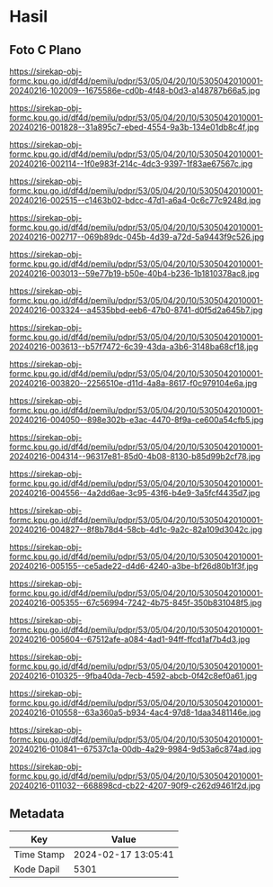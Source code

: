 # Hasil

## Foto C Plano

https://sirekap-obj-formc.kpu.go.id/df4d/pemilu/pdpr/53/05/04/20/10/5305042010001-20240216-102009--1675586e-cd0b-4f48-b0d3-a148787b66a5.jpg

https://sirekap-obj-formc.kpu.go.id/df4d/pemilu/pdpr/53/05/04/20/10/5305042010001-20240216-001828--31a895c7-ebed-4554-9a3b-134e01db8c4f.jpg

https://sirekap-obj-formc.kpu.go.id/df4d/pemilu/pdpr/53/05/04/20/10/5305042010001-20240216-002114--1f0e983f-214c-4dc3-9397-1f83ae67567c.jpg

https://sirekap-obj-formc.kpu.go.id/df4d/pemilu/pdpr/53/05/04/20/10/5305042010001-20240216-002515--c1463b02-bdcc-47d1-a6a4-0c6c77c9248d.jpg

https://sirekap-obj-formc.kpu.go.id/df4d/pemilu/pdpr/53/05/04/20/10/5305042010001-20240216-002717--069b89dc-045b-4d39-a72d-5a9443f9c526.jpg

https://sirekap-obj-formc.kpu.go.id/df4d/pemilu/pdpr/53/05/04/20/10/5305042010001-20240216-003013--59e77b19-b50e-40b4-b236-1b1810378ac8.jpg

https://sirekap-obj-formc.kpu.go.id/df4d/pemilu/pdpr/53/05/04/20/10/5305042010001-20240216-003324--a4535bbd-eeb6-47b0-8741-d0f5d2a645b7.jpg

https://sirekap-obj-formc.kpu.go.id/df4d/pemilu/pdpr/53/05/04/20/10/5305042010001-20240216-003613--b57f7472-6c39-43da-a3b6-3148ba68cf18.jpg

https://sirekap-obj-formc.kpu.go.id/df4d/pemilu/pdpr/53/05/04/20/10/5305042010001-20240216-003820--2256510e-d11d-4a8a-8617-f0c979104e6a.jpg

https://sirekap-obj-formc.kpu.go.id/df4d/pemilu/pdpr/53/05/04/20/10/5305042010001-20240216-004050--898e302b-e3ac-4470-8f9a-ce600a54cfb5.jpg

https://sirekap-obj-formc.kpu.go.id/df4d/pemilu/pdpr/53/05/04/20/10/5305042010001-20240216-004314--96317e81-85d0-4b08-8130-b85d99b2cf78.jpg

https://sirekap-obj-formc.kpu.go.id/df4d/pemilu/pdpr/53/05/04/20/10/5305042010001-20240216-004556--4a2dd6ae-3c95-43f6-b4e9-3a5fcf4435d7.jpg

https://sirekap-obj-formc.kpu.go.id/df4d/pemilu/pdpr/53/05/04/20/10/5305042010001-20240216-004827--8f8b78d4-58cb-4d1c-9a2c-82a109d3042c.jpg

https://sirekap-obj-formc.kpu.go.id/df4d/pemilu/pdpr/53/05/04/20/10/5305042010001-20240216-005155--ce5ade22-d4d6-4240-a3be-bf26d80b1f3f.jpg

https://sirekap-obj-formc.kpu.go.id/df4d/pemilu/pdpr/53/05/04/20/10/5305042010001-20240216-005355--67c56994-7242-4b75-845f-350b831048f5.jpg

https://sirekap-obj-formc.kpu.go.id/df4d/pemilu/pdpr/53/05/04/20/10/5305042010001-20240216-005604--67512afe-a084-4ad1-94ff-ffcd1af7b4d3.jpg

https://sirekap-obj-formc.kpu.go.id/df4d/pemilu/pdpr/53/05/04/20/10/5305042010001-20240216-010325--9fba40da-7ecb-4592-abcb-0f42c8ef0a61.jpg

https://sirekap-obj-formc.kpu.go.id/df4d/pemilu/pdpr/53/05/04/20/10/5305042010001-20240216-010558--63a360a5-b934-4ac4-97d8-1daa3481146e.jpg

https://sirekap-obj-formc.kpu.go.id/df4d/pemilu/pdpr/53/05/04/20/10/5305042010001-20240216-010841--67537c1a-00db-4a29-9984-9d53a6c874ad.jpg

https://sirekap-obj-formc.kpu.go.id/df4d/pemilu/pdpr/53/05/04/20/10/5305042010001-20240216-011032--668898cd-cb22-4207-90f9-c262d9461f2d.jpg


## Metadata

| Key        | Value               |
| ---------- | ------------------- |
| Time Stamp | 2024-02-17 13:05:41 |
| Kode Dapil | 5301                |



